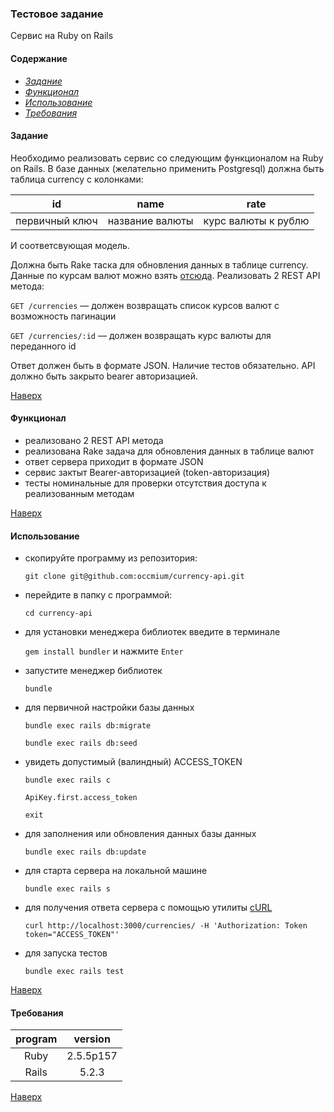 <a name="to_lift"><h3>Тестовое задание</h3></a>

Сервис на Ruby on Rails

#### Содержание
  - *[Задание](#task)*
  - *[Функционал](#update)*
  - *[Использование](#use)*
  - *[Требования](#version)*

<a name="task"><h4>Задание</h4></a>

Необходимо реализовать сервис со следующим функционалом на Ruby on Rails.
В базе данных (желательно применить Postgresql) должна быть таблица currency c колонками:

id|name|rate
:---:|:---:|:---:
первичный ключ|название валюты|курс валюты к рублю

И соответсвующая модель.

Должна быть Rake таска для обновления данных в таблице currency. Данные по курсам валют можно взять [отсюда](http://www.cbr.ru/scripts/XML_daily.asp).
Реализовать 2 REST API метода:

`GET /currencies` — должен возвращать список курсов валют с возможность пагинации

`GET /currencies/:id` — должен возвращать курс валюты для переданного id

Ответ должен быть в формате JSON.
Наличие тестов обязательно.
API должно быть закрыто bearer авторизацией.

[Наверх](#to_lift)

<a name="update"><h4>Функционал</h4></a>
  + реализовано 2 REST API метода
  + реализована Rake задача для обновления данных в таблице валют
  + ответ сервера приходит в формате JSON
  + сервис зактыт Bearer-авторизацией (token-авторизация)
  + тесты номинальные для проверки отсутствия доступа к реализованным методам

[Наверх](#to_lift)

<a name="use"><h4>Использование</h4></a>


  + скопируйте программу из репозитория:
  
    `git clone git@github.com:occmium/currency-api.git`

  + перейдите в папку с программой:

    `cd currency-api`

  + для установки менеджера библиотек введите в терминале

    `gem install bundler` и нажмите `Enter`

  + запустите менеджер библиотек

    `bundle`

  + для первичной настройки базы данных

    `bundle exec rails db:migrate`
  
    `bundle exec rails db:seed`
  
  + увидеть допустимый (валиндный) ACCESS_TOKEN
    
    `bundle exec rails с`
    
    `ApiKey.first.access_token`    
    
    `exit`
    
  + для заполнения или обновления данных базы данных
  
    `bundle exec rails db:update`

  + для старта сервера на локальной машине

    `bundle exec rails s`

  + для получения ответа сервера с помощью утилиты [cURL](https://curl.haxx.se/)
  
    `curl http://localhost:3000/currencies/ -H 'Authorization: Token token="ACCESS_TOKEN"'`
  
  + для запуска тестов
  
    `bundle exec rails test`

[Наверх](#to_lift)
<a name="version"><h4>Требования</h4></a>

program|version
:---:|:---:
Ruby|2.5.5p157
Rails|5.2.3

[Наверх](#to_lift)
